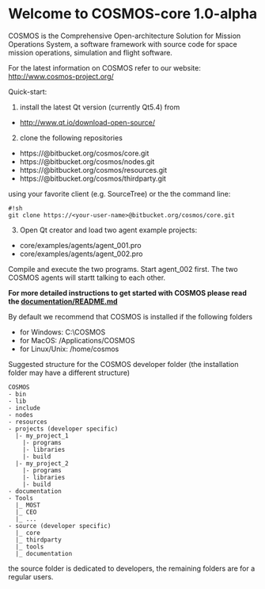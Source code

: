 Welcome to COSMOS-core 1.0-alpha
================================

COSMOS is the Comprehensive Open-architecture Solution for Mission Operations System, a software framework with source code for space mission operations, simulation and flight software.

For the latest information on COSMOS refer to our website:
http://www.cosmos-project.org/

Quick-start:

1) install the latest Qt version (currently Qt5.4) from

* http://www.qt.io/download-open-source/

2) clone the following repositories

* https://<your-user-name>@bitbucket.org/cosmos/core.git
* https://<your-user-name>@bitbucket.org/cosmos/nodes.git
* https://<your-user-name>@bitbucket.org/cosmos/resources.git
* https://<your-user-name>@bitbucket.org/cosmos/thirdparty.git

using your favorite client (e.g. SourceTree) or the the command line:

```
#!sh
git clone https://<your-user-name>@bitbucket.org/cosmos/core.git
```

3) Open Qt creator and load two agent example projects: 

- core/examples/agents/agent_001.pro 
- core/examples/agents/agent_002.pro 

Compile and execute the two programs. Start agent_002 first. The two COSMOS agents will startt talking to each other.

**For more detailed instructions to get started with COSMOS
please read the [documentation/README.md](documentation/README.md)**

By default we recommend that COSMOS is installed if the following folders

* for Windows: C:\COSMOS
* for MacOS: /Applications/COSMOS
* for Linux/Unix: /home/cosmos

Suggested structure for the COSMOS developer folder (the installation folder may have a different structure)

```
COSMOS
- bin
- lib
- include
- nodes
- resources
- projects (developer specific)
  |- my_project_1
    |- programs
    |- libraries
    |- build
  |- my_project_2
    |- programs
    |- libraries
    |- build
- documentation
- Tools
  |_ MOST
  |_ CEO
  |_ ...
- source (developer specific)
  |_ core
  |_ thirdparty
  |_ tools
  |_ documentation
```
the source folder is dedicated to developers, the remaining folders are for a regular users.